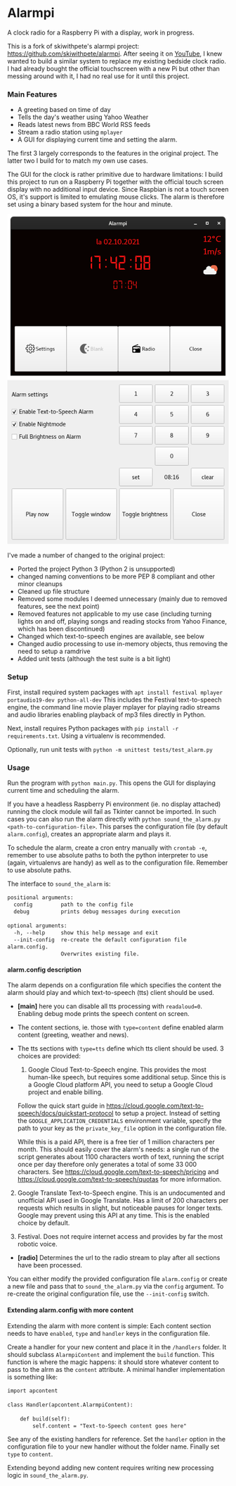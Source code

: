 # Alarmpi

A clock radio for a Raspberry Pi with a display, work in progress.

This is a fork of skiwithpete's alarmpi project: https://github.com/skiwithpete/alarmpi. After seeing it on [YouTube](https://youtu.be/julETnOLkaU), I knew wanted to build a similar system to replace my existing bedside clock radio. I had already bought the official touchscreen with a new Pi but other than messing around with it, I had no real use for it until this project.

### Main Features
 * A greeting based on time of day
 * Tells the day's weather using Yahoo Weather
 * Reads latest news from BBC World RSS feeds
 * Stream a radio station using `mplayer`
 * A GUI for displaying current time and setting the alarm.

The first 3 largely corresponds to the features in the original project. The latter two I build for to match my own use cases.

The GUI for the clock is rather primitive due to hardware limitations: I build this project to run on a Raspberry Pi together with the official touch screen display with no additional input device. Since Raspbian is not a touch screen OS, it's support is limited to emulating mouse clicks. The alarm is therefore set using a binary based system for the hour and minute.

![Main window](resources/clock_main.png)
![schedule window](resources/clock_schedule.png)



I've made a number of changed to the original project:
 * Ported the project Python 3 (Python 2 is unsupported)
 * changed naming conventions to be more PEP 8 compliant and other minor cleanups
 * Cleaned up file structure
 * Removed some modules I deemed unnecessary (mainly due to removed features, see the next point)
 * Removed features not applicable to my use case (including turning lights on and off, playing songs and reading stocks from Yahoo Finance, which has been discontinued)
 * Changed which text-to-speech engines are available, see below
 * Changed audio processing to use in-memory objects, thus removing the need to setup a ramdrive
 * Added unit tests (although the test suite is a bit light)



### Setup
First, install required system packages with
`apt install festival mplayer portaudio19-dev python-all-dev`
This includes the Festival text-to-speech engine, the command line movie player mplayer for playing radio streams and audio libraries enabling playback of mp3 files directly in Python.

Next, install requires Python packages with `pip install -r requirements.txt`. Using a virtualenv is recommended.

Optionally, run unit tests with `python -m unittest tests/test_alarm.py`


### Usage
Run the program with `python main.py`. This opens the GUI for displaying current time and scheduling the alarm.

If you have a headless Raspberry Pi environment (ie. no display attached) running the clock module will fail as Tkinter cannot be imported. In such cases you can also run the alarm directly with `python sound_the_alarm.py <path-to-configuration-file>`. This parses the configuration file (by default `alarm.config`), creates an appropriate alarm and plays it.

To schedule the alarm, create a cron entry manually with `crontab -e`, remember to use absolute paths to both the python interpreter to use (again, virtualenvs are handy) as well as to the configuration file. Remember to use absolute paths.

The interface to `sound_the_alarm` is:
```
positional arguments:
  config         path to the config file
  debug          prints debug messages during execution

optional arguments:
  -h, --help     show this help message and exit
  --init-config  re-create the default configuration file alarm.config.
                 Overwrites existing file.
```

#### alarm.config description
The alarm depends on a configuration file which specifies the content the alarm should play and which text-to-speech (tts) client should be used.

 * **[main]** here you can disable all tts processing with `readaloud=0`. Enabling debug mode prints the speech content on screen.
 * The content sections, ie. those with `type=content` define enabled alarm content (greeting, weather and news).
 * The tts sections with `type=tts` define which tts client should be used. 3 choices are provided:
   1. Google Cloud Text-to-Speech engine. This provides the most human-like speech, but requires some additional setup. Since this is a Google Cloud platform API, you need to setup a Google Cloud project and enable billing.

    Follow the quick start guide in https://cloud.google.com/text-to-speech/docs/quickstart-protocol to setup a project. Instead of setting the `GOOGLE_APPLICATION_CREDENTIALS` environment variable, specify the path to your key as the `private_key_file` option in the configuration file.

    While this is a paid API, there is a free tier of 1 million characters per month. This should easily cover the alarm's needs: a single run of the script generates about 1100 characters worth of text, running the script once per day therefore only generates a total of some 33 000 characters. See https://cloud.google.com/text-to-speech/pricing and https://cloud.google.com/text-to-speech/quotas for more information.

  2. Google Translate Text-to-Speech engine. This is an undocumented and unofficial API used in Google Translate. Has a limit of 200 characters per requests which results in slight, but noticeable pauses for longer texts. Google may prevent using this API at any time. This is the enabled choice by default.

  3. Festival. Does not require internet access and provides by far the most robotic voice.

 * **[radio]** Determines the url to the radio stream to play after all sections have been processed.

You can either modify the provided configuration file `alarm.config` or create a new file and pass that to `sound_the_alarm.py` via the `config` argument. To re-create the original configuration file, use the `--init-config` switch.


#### Extending alarm.config with more content
Extending the alarm with more content is simple:
Each content section needs to have `enabled`, `type` and `handler` keys in the configuration file.

 Create a handler for your new content and place it in the `/handlers` folder. It should subclass `AlarmpiContent` and implement the `build` function. This function is where the magic happens: it should store whatever content to pass to the alrm as the `content` attribute. A minimal handler implementation is something like:
 ```
 import apcontent

 class Handler(apcontent.AlarmpiContent):

     def build(self):
         self.content = "Text-to-Speech content goes here"
```
See any of the existing handlers for reference. Set the `handler` option in the configuration file to your new handler without the folder name. Finally set `type` to `content`.

Extending beyond adding new content requires writing new processing logic in `sound_the_alarm.py`.
